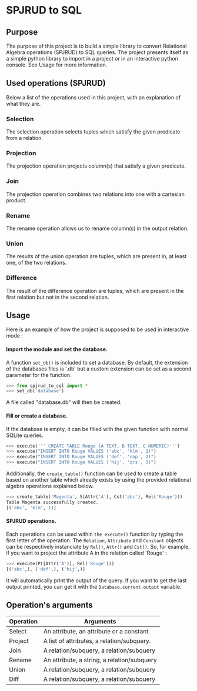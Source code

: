 # SPJRUD to SQL

## Purpose
The purpose of this project is to build a simple library to convert Relational Algebra operations (SPJRUD) to SQL queries. The project presents itself as a simple python library to import in a project or in an interactive python console. See Usage for more information.

## Used operations (SPJRUD)
Below a list of the operations used in this project, with an explanation of what they are.

### Selection
The selection operation selects tuples which satisfy the given predicate from a relation.

### Projection
The projection operation projects column(s) that satisfy a given predicate.

### Join
The projection operation combines two relations into one with a cartesian product.

### Rename
The rename operation allows us to rename column(s) in the output relation.

### Union
The results of the union operation are tuples, which are present in, at least one, of the two relations.

### Difference
The result of the difference operation are tuples, which are present in the first relation but not in the second relation.

## Usage

Here is an example of how the project is supposed to be used in interactive mode : 

#### Import the module and set the database.
A function `set_db()` is included to set a database. By default, the extension of the databases files is '.db' but a custom extension can be set as a second parameter for the function.

```python
>>> from spjrud_to_sql import *
>>> set_db('database')
```
A file called "database.db" will then be created.
#### Fill or create a database.
If the database is empty, it can be filled with the given function with normal SQLite queries.
```python
>>> execute(''' CREATE TABLE Rouge (A TEXT, B TEXT, C NUMERIC)''')
>>> execute("INSERT INTO Rouge VALUES ('abc', 'klm', 1)")
>>> execute("INSERT INTO Rouge VALUES ('def', 'nop', 2)")
>>> execute("INSERT INTO Rouge VALUES ('hij', 'qrs', 3)")
```
Additionally, the `create_table()` function can be used to create a table based on another table which already exists by using the provided relational algebra operations explained below.
```python
>>> create_table('Magenta', S(Attr('A'), Cst('abc'), Rel('Rouge')))
Table Magenta successfully created.
[('abc', 'klm', 1)]
```
#### SPJRUD operations.
Each operations can be used within `the execute()` function by typing the first letter of the operation. The `Relation`, `Attribute` and `Constant` objects can be respectively instanciate by `Rel()`, `Attr()` and `Cst()`.  So, for example, if you want to project the attribute A in the relation called 'Rouge' :
```python
>>> execute(P([Attr('A')], Rel('Rouge')))
[('abc',), ('def',), ('hij',)]
```
It will automatically print the output of the query.
If you want to get the last output printed, you can get it with the `Database.current.output` variable.

## Operation's arguments

|Operation | Arguments  |
|--- | ---  |
|Select | An attribute, an attribute or a constant.  |
|Project | A list of attributes, a relation/subquery.  |
|Join | A relation/subquery, a relation/subquery  |
|Rename | An attribute, a string, a relation/subquery  |
|Union | A relation/subquery, a relation/subquery  |
|Diff |  A relation/subquery, a relation/subquery  |
